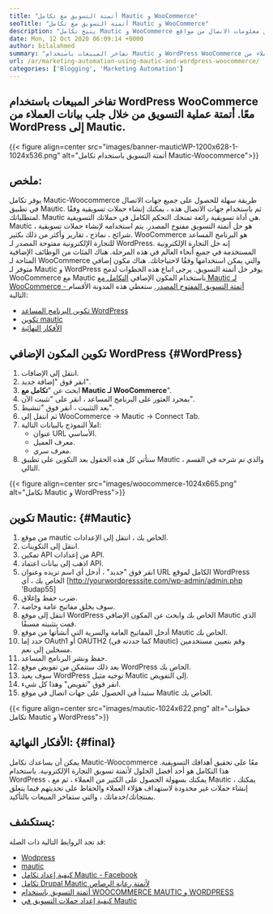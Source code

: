 ```yaml
---
title: "أتمتة التسويق مع تكامل Mautic و WooCommerce" 
seoTitle: "أتمتة التسويق مع تكامل Mautic و WooCommerce" 
description: "يتيح تكامل Mautic و WooCommerce إرسال معلومات الاتصال من مواقع WordPress إلى Mautic. وهذا يساعد على تسويق المنتجات من خلال تطبيق Mautic." 
date: Mon, 12 Oct 2020 06:09:14 +0000
author: bilalahmed
summary: "تفاخر المبيعات باستخدام Mautic و WordPress WooCommerce معًا. أتمتة عملية التسويق عن طريق جلب بيانات العملاء من WordPress إلى Mautic." 
url: /ar/marketing-automation-using-mautic-and-wordpress-woocommerce/
categories: ['Blogging', 'Marketing Automation']
---
```


## تفاخر المبيعات باستخدام WordPress WooCommerce معًا. أتمتة عملية التسويق من خلال جلب بيانات العملاء من WordPress إلى Mautic.

{{< figure align=center src="images/banner-mauticWP-1200x628-1-1024x536.png" alt="أتمتة التسويق باستخدام تكامل Mautic-Woocommerce">}}


## ملخص:
يوفر تكامل Mautic-Woocommerce طريقة سهلة للحصول على جميع جهات الاتصال في تطبيق Mautic. ثم باستخدام جهات الاتصال هذه ، يمكنك إنشاء حملات تسويقية وفقًا لمتطلباتك. Mautic هي أداة تسويقية رائعة تمنحك التحكم الكامل في حملاتك التسويقية.
Mautic هو حل أتمتة التسويق مفتوح المصدر. يتم استخدامه لإنشاء حملات تسويقية ، شرائح ، نماذج ، تقارير وأكثر من ذلك بكثير.
WooCommerce هو البرنامج المساعد للتجارة الإلكترونية مفتوحة المصدر لـ WordPress. إنه حل التجارة الإلكترونية المستخدمة في جميع أنحاء العالم في هذه المرحلة. هناك المئات من الوظائف الإضافية المتاحة لـ WooCommerce والتي يمكن استخدامها وفقًا لاحتياجاتك.
هناك مكون إضافي متوفر لـ Mautic و WordPress يوفر حل أتمتة التسويق. يرجى اتباع هذه الخطوات لدمج WooCommerce مع Mautic باستخدام المكون الإضافي [التكامل مع Mautic لـ WooCommerce - أتمتة التسويق المفتوح المصدر.][1]
ستغطي هذه المدونة الأقسام التالية:
  * [تكوين البرنامج المساعد WordPress][2]
  * [تكوين mautic][3]
  * [الأفكار النهائية][4]

## تكوين المكون الإضافي WordPress   {#WordPress}
  1. انتقل إلى الإضافات.
  2. انقر فوق "إضافة جديد".
  3. ابحث عن "**تكامل مع Mautic لـ WooCommerce**".
  4. بمجرد العثور على البرنامج المساعد ، انقر على "تثبيت الآن".
  5. بعد التثبيت ، انقر فوق "تنشيط".
  6. ثم انتقل إلى WooCommerce -> Mautic -> Connect Tab.
  7. املأ النموذج بالبيانات التالية:
      * عنوان URL الأساسي.
      * معرف العميل.
      * معرف سري.
  8. ستأتي كل هذه الحقول بعد التكوين على تطبيق Mautic ، والذي تم شرحه في القسم التالي.

{{< figure align=center src="images/woocommerce-1024x665.png" alt="تكامل Mautic و WordPress">}}


## تكوين Mautic:   {#Mautic}
  1. من موقع mautic الخاص بك ، انتقل إلى الإعدادات.
  2. انتقل إلى التكوينات.
  3. تمكين API من إعدادات API.
  4. اذهب إلى بيانات اعتماد API.
  5. انقر فوق "جديد" ، أدخل أي اسم تريده وعنوان URL الكامل لموقع WordPress الخاص بك ، أي [http://yourwordpresssite.com/wp-admin/admin.php 'Budap55]
  6. ضرب حفظ وإغلاق.
  7. سوف يخلق مفاتيح عامة وخاصة.
  8. انتقل إلى موقع WordPress الخاص بك وابحث عن المكون الإضافي Mautic الذي قمت بتثبيته مسبقًا.
  9. أدخل المفاتيح العامة والسرية التي أنشأتها من موقع Mautic الخاص بك.
 10. حدد إما OAuth1 أو OAUTH2 (كما حددته في Mautic) وقم بتعيين مستخدمين مسجلين إلى نعم.
 11. حفظ ونشر البرنامج المساعد.
 12. بعد ذلك ستتمكن من تفويض موقع WordPress الخاص بك.
 13. سوف يعيد WordPress توجيه مثيل Mautic إلى التفويض.
 14. انقر فوق "تفويض" وهذا كل شيء.
 15. ستبدأ في الحصول على جهات اتصال في موقع Mautic الخاص بك.

{{< figure align=center src="images/mautic-1024x622.png" alt="خطوات تكامل Mautic و WordPress">}}


## الأفكار النهائية:   {#final}
يمكن أن يساعدك تكامل Mautic-Woocommerce معًا على تحقيق أهدافك التسويقية. هذا التكامل هو أحد أفضل الحلول لأتمتة تسويق التجارة الإلكترونية. باستخدام WordPress ، يمكنك بسهولة الحصول على الكثير من العملاء ، ثم مع Mautic ، يمكنك إنشاء حملات غير محدودة لاستهداف هؤلاء العملاء والحفاظ على تحديثهم فيما يتعلق بمنتجاتك/خدماتك ، والتي ستفاخر المبيعات بالتأكيد.

## يستكشف:
قد تجد الروابط التالية ذات الصلة:
  * [Wodpress][6]
  * [mautic][7]
  * [كيفية إعداد تكامل Mautic - Facebook][8]
  * [تكامل Drupal Mautic لأتمتة رعاية الرصاص][9]
  * [أتمتة التسويق باستخدام WOOCOMMERCE MAUTIC و WORDPRESS][10]
  * [كيفية إعداد حملات التسويق في Mautic][11]

  
[1]: https://href.li/?https://wordpress.org/plugins/enhanced-woocommerce-mautic-integration/
[2]: #wordpress
[3]: #mautic
[4]: #final
[5]: https://href.li/?http://yourWordpressSite.com/wp-admin/admin.php
[6]: https://products.containerize.com/blogging/wordpress
[7]: https://products.containerize.com/marketing-automation/mautic
[8]: https://blog.containerize.com/marketing-automation/how-to-setup-mautic-facebook-integration/
[9]: https://blog.containerize.com/content-management/drupal-tutorial-automate-lead-growth-with-drupal-mautic/
[10]: https://blog.containerize.com/blogging/ar/marketing-automation-using-mautic-and-wordpress-woocommerce/
[11]: https://blog.containerize.com/marketing-automation/how-to-setup-marketing-campaigns-using-mautic-campaign-builder/
